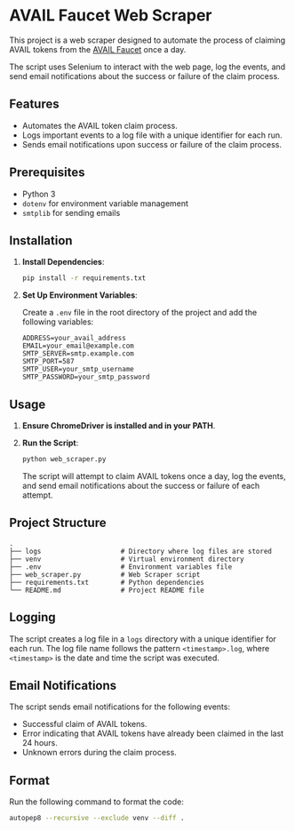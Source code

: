 # AVAIL Faucet Web Scraper

This project is a web scraper designed to automate the process of claiming AVAIL tokens from the [AVAIL Faucet](https://faucet.avail.tools/) once a day.

The script uses Selenium to interact with the web page, log the events, and send email notifications about the success or failure of the claim process.

## Features

- Automates the AVAIL token claim process.
- Logs important events to a log file with a unique identifier for each run.
- Sends email notifications upon success or failure of the claim process.

## Prerequisites

- Python 3
- `dotenv` for environment variable management
- `smtplib` for sending emails

## Installation

1. **Install Dependencies**:
    ```sh
    pip install -r requirements.txt
    ```

2. **Set Up Environment Variables**:

    Create a `.env` file in the root directory of the project and add the following variables:
    ```
    ADDRESS=your_avail_address
    EMAIL=your_email@example.com
    SMTP_SERVER=smtp.example.com
    SMTP_PORT=587
    SMTP_USER=your_smtp_username
    SMTP_PASSWORD=your_smtp_password
    ```

## Usage

1. **Ensure ChromeDriver is installed and in your PATH**.

2. **Run the Script**:

    ```sh
    python web_scraper.py
    ```
    The script will attempt to claim AVAIL tokens once a day, log the events, and send email notifications about the success or failure of each attempt.

## Project Structure

```
.
├── logs                    # Directory where log files are stored
├── venv                    # Virtual environment directory
├── .env                    # Environment variables file
├── web_scraper.py          # Web Scraper script
├── requirements.txt        # Python dependencies
└── README.md               # Project README file
```

## Logging

The script creates a log file in a `logs` directory with a unique identifier for each run. The log file name follows the pattern `<timestamp>.log`, where `<timestamp>` is the date and time the script was executed.

## Email Notifications

The script sends email notifications for the following events:
- Successful claim of AVAIL tokens.
- Error indicating that AVAIL tokens have already been claimed in the last 24 hours.
- Unknown errors during the claim process.

## Format

Run the following command to format the code:
```sh
autopep8 --recursive --exclude venv --diff .
```
